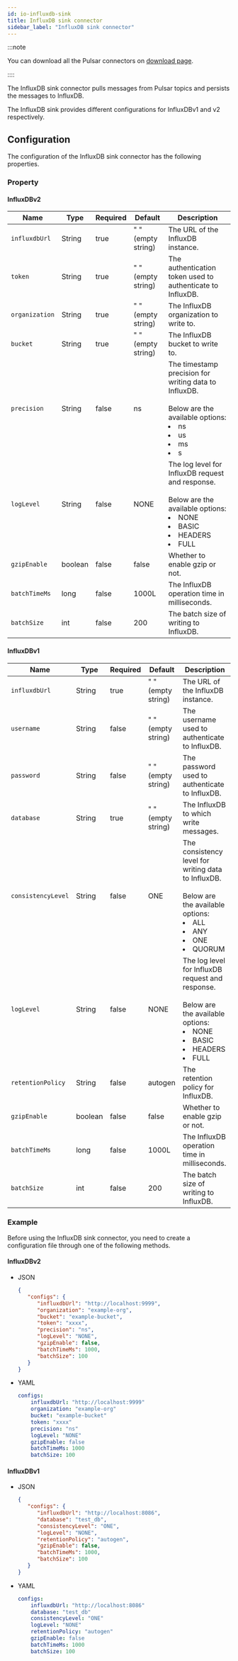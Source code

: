 ```yaml
---
id: io-influxdb-sink
title: InfluxDB sink connector
sidebar_label: "InfluxDB sink connector"
---
```


:::note

You can download all the Pulsar connectors on [download page](https://pulsar.apache.org/download).

::::

The InfluxDB sink connector pulls messages from Pulsar topics and persists the messages to InfluxDB.

The InfluxDB sink provides different configurations for InfluxDBv1 and v2 respectively.

## Configuration

The configuration of the InfluxDB sink connector has the following properties.

### Property
#### InfluxDBv2
| Name | Type|Required | Default | Description 
|------|----------|----------|---------|-------------|
| `influxdbUrl` |String| true|" " (empty string) | The URL of the InfluxDB instance. |
| `token` | String|true| " " (empty string) |The authentication token used to authenticate to InfluxDB. |
| `organization` | String| true|" " (empty string)  | The InfluxDB organization to write to. |
| `bucket` |String| true | " " (empty string)| The InfluxDB bucket to write to. |
| `precision` | String|false| ns | The timestamp precision for writing data to InfluxDB. <br /><br />Below are the available options:<li>ns<br /></li><li>us<br /></li><li>ms<br /></li><li>s</li>|
| `logLevel` | String|false| NONE|The log level for InfluxDB request and response. <br /><br />Below are the available options:<li>NONE<br /></li><li>BASIC<br /></li><li>HEADERS<br /></li><li>FULL</li>|
| `gzipEnable` | boolean|false | false | Whether to enable gzip or not. |
| `batchTimeMs` |long|false| 1000L |   The InfluxDB operation time in milliseconds. |
| `batchSize` | int|false|200| The batch size of writing to InfluxDB. |

#### InfluxDBv1
| Name | Type|Required | Default | Description 
|------|----------|----------|---------|-------------|
| `influxdbUrl` |String| true|" " (empty string) | The URL of the InfluxDB instance. |
| `username` | String|false| " " (empty string) |The username used to authenticate to InfluxDB. |
| `password` | String| false|" " (empty string)  | The password used to authenticate to InfluxDB. |
| `database` |String| true | " " (empty string)| The InfluxDB to which write messages. |
| `consistencyLevel` | String|false|ONE | The consistency level for writing data to InfluxDB. <br /><br />Below are the available options:<li>ALL<br /></li><li> ANY<br /></li><li>ONE<br /></li><li>QUORUM </li>|
| `logLevel` | String|false| NONE|The log level for InfluxDB request and response. <br /><br />Below are the available options:<li>NONE<br /></li><li>BASIC<br /></li><li>HEADERS<br /></li><li>FULL</li>|
| `retentionPolicy` | String|false| autogen| The retention policy for InfluxDB. |
| `gzipEnable` | boolean|false | false | Whether to enable gzip or not. |
| `batchTimeMs` |long|false| 1000L |   The InfluxDB operation time in milliseconds. |
| `batchSize` | int|false|200| The batch size of writing to InfluxDB. |

### Example
Before using the InfluxDB sink connector, you need to create a configuration file through one of the following methods.
#### InfluxDBv2

* JSON

  ```json
  {
     "configs": {
        "influxdbUrl": "http://localhost:9999",
        "organization": "example-org",
        "bucket": "example-bucket",
        "token": "xxxx",
        "precision": "ns",
        "logLevel": "NONE",
        "gzipEnable": false,
        "batchTimeMs": 1000,
        "batchSize": 100
     }
  }
  ```

* YAML

  ```yaml
  configs:
      influxdbUrl: "http://localhost:9999"
      organization: "example-org"
      bucket: "example-bucket"
      token: "xxxx"
      precision: "ns"
      logLevel: "NONE"
      gzipEnable: false
      batchTimeMs: 1000
      batchSize: 100
  ```

#### InfluxDBv1

* JSON 

  ```json
  {
     "configs": {
        "influxdbUrl": "http://localhost:8086",
        "database": "test_db",
        "consistencyLevel": "ONE",
        "logLevel": "NONE",
        "retentionPolicy": "autogen",
        "gzipEnable": false,
        "batchTimeMs": 1000,
        "batchSize": 100
     }
  }
  ```

* YAML

  ```yaml
  configs:
      influxdbUrl: "http://localhost:8086"
      database: "test_db"
      consistencyLevel: "ONE"
      logLevel: "NONE"
      retentionPolicy: "autogen"
      gzipEnable: false
      batchTimeMs: 1000
      batchSize: 100
  ```

